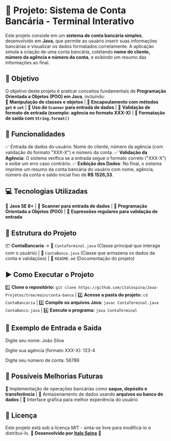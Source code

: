# 📌 Projeto: Sistema de Conta Bancária - Terminal Interativo  

Este projeto consiste em um **sistema de conta bancária simples**, desenvolvido em **Java**, que permite ao usuário inserir suas informações bancárias e visualizar os dados formatados corretamente. A aplicação simula a criação de uma conta bancária, coletando **nome do cliente, número da agência e número da conta**, e exibindo um resumo das informações ao final.  

## 🎯 Objetivo  
O objetivo deste projeto é praticar conceitos fundamentais de **Programação Orientada a Objetos (POO) em Java**, incluindo:  
📌 **Manipulação de classes e objetos** | 
📌 **Encapsulamento com métodos `get` e `set`** | 
📌 **Uso do `Scanner` para entrada de dados** | 
📌 **Validação de formato de entrada (exemplo: agência no formato XXX-X)** | 
📌 **Formatação de saída com `String.format()`**  

## 🚀 Funcionalidades  
✅ Entrada de dados do usuário: Nome do cliente, número da agência (com validação do formato "XXX-X") e número da conta. ✅ **Validação da Agência**: O sistema verifica se a entrada segue o formato correto ("XXX-X") e exibe um erro caso contrário. ✅ **Exibição dos Dados**: No final, o sistema imprime um resumo da conta bancária do usuário com nome, agência, número da conta e saldo inicial fixo de **R$ 1526,33**.  

## 💻 Tecnologias Utilizadas  
🔹 **Java SE 8+** | 
🔹 **Scanner para entrada de dados** | 
🔹 **Programação Orientada a Objetos (POO)** | 
🔹 **Expressões regulares para validação de entrada**  

## 📂 Estrutura do Projeto  
📦 **ContaBancaria** →  📜 `ContaTerminal.java` (Classe principal que interage com o usuário) | 
                        📜 `ContaBanco.java` (Classe que armazena os dados da conta e validações) | 
                        📜 `README.md` (Documentação do projeto)  

## ▶️ Como Executar o Projeto  
1️⃣ **Clone o repositório:** `git clone https://github.com/italospina/Java-Projetos/tree/main/conta-banco` | 
2️⃣ **Acesse a pasta do projeto:** `cd ContaBancaria` | 
3️⃣ **Compile os arquivos Java:** `javac ContaTerminal.java ContaBanco.java` | 
4️⃣ **Execute o programa:** `java ContaTerminal`  

## 🔄 Exemplo de Entrada e Saída  
Digite seu nome:
João Silva

Digite sua agência (formato XXX-X):
123-4

Digite seu número de conta:
56789


## 📌 Possíveis Melhorias Futuras  
🔄 Implementação de operações bancárias como **saque, depósito e transferência** | 🔄 Armazenamento de dados usando **arquivos ou banco de dados** | 🔄 Interface gráfica para melhor experiência do usuário  

## 📜 Licença  
Este projeto está sob a licença MIT - sinta-se livre para modificá-lo e distribuí-lo. 📌 **Desenvolvido por [Italo Spina](https://github.com/italospina)** 🚀  


